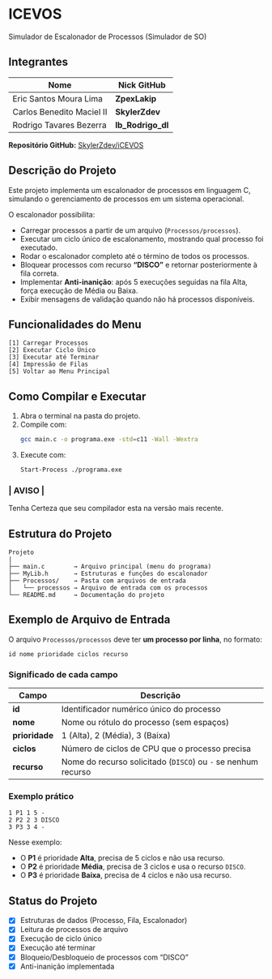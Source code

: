 # ICEVOS
Simulador de Escalonador de Processos (Simulador de SO)

## Integrantes

| Nome                      | Nick GitHub       |
|---------------------------|-------------------|
| Eric Santos Moura Lima     | **ZpexLakip**     |
| Carlos Benedito Maciel II  | **SkylerZdev**    |
| Rodrigo Tavares Bezerra    | **lb_Rodrigo_dl** |


**Repositório GitHub:** [SkylerZdev/iCEVOS](https://github.com/SkylerZdev/iCEVOS)

## Descrição do Projeto

Este projeto implementa um escalonador de processos em linguagem C, simulando o gerenciamento de processos em um sistema operacional.


O escalonador possibilita:

- Carregar processos a partir de um arquivo (`Processos/processos`).
- Executar um ciclo único de escalonamento, mostrando qual processo foi executado.
- Rodar o escalonador completo até o término de todos os processos.
- Bloquear processos com recurso **“DISCO”** e retornar posteriormente à fila correta.
- Implementar **Anti-inanição**: após 5 execuções seguidas na fila Alta, força execução de Média ou Baixa.
- Exibir mensagens de validação quando não há processos disponíveis.

## Funcionalidades do Menu

```text
[1] Carregar Processos
[2] Executar Ciclo Único
[3] Executar até Terminar
[4] Impressão de Filas
[5] Voltar ao Menu Principal
```

## Como Compilar e Executar

1. Abra o terminal na pasta do projeto.
2. Compile com:
   ```bash
   gcc main.c -o programa.exe -std=c11 -Wall -Wextra
   ```
3. Execute com:
   ```bash
   Start-Process ./programa.exe
   ```
 ### | AVISO | 
Tenha Certeza que seu compilador esta na versão mais recente.

## Estrutura do Projeto

```text
Projeto
|
├── main.c        → Arquivo principal (menu do programa)
├── MyLib.h       → Estruturas e funções do escalonador
├── Processos/    → Pasta com arquivos de entrada
│   └── processos → Arquivo de entrada com os processos
└── README.md     → Documentação do projeto
```


## Exemplo de Arquivo de Entrada

O arquivo `Processos/processos` deve ter **um processo por linha**, no formato:

```text
id nome prioridade ciclos recurso
```

### Significado de cada campo

| Campo       | Descrição                                                    |
|-------------|--------------------------------------------------------------|
| **id**      | Identificador numérico único do processo                      |
| **nome**    | Nome ou rótulo do processo (sem espaços)                      |
| **prioridade** | 1 (Alta), 2 (Média), 3 (Baixa)                            |
| **ciclos**  | Número de ciclos de CPU que o processo precisa                |
| **recurso** | Nome do recurso solicitado (`DISCO`) ou `-` se nenhum recurso |

### Exemplo prático

```text
1 P1 1 5 -
2 P2 2 3 DISCO
3 P3 3 4 -
```

Nesse exemplo:

- O **P1** é prioridade **Alta**, precisa de 5 ciclos e não usa recurso.
- O **P2** é prioridade **Média**, precisa de 3 ciclos e usa o recurso `DISCO`.
- O **P3** é prioridade **Baixa**, precisa de 4 ciclos e não usa recurso.


## Status do Projeto

- [x] Estruturas de dados (Processo, Fila, Escalonador)
- [x] Leitura de processos de arquivo
- [x] Execução de ciclo único
- [x] Execução até terminar
- [x] Bloqueio/Desbloqueio de processos com “DISCO”
- [x] Anti-inanição implementada
